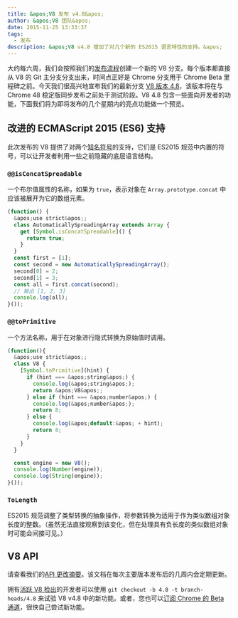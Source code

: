 ```yaml
---
title: &apos;V8 发布 v4.8&apos;
author: &apos;V8 团队&apos;
date: 2015-11-25 13:33:37
tags:
  - 发布
description: &apos;V8 v4.8 增加了对几个新的 ES2015 语言特性的支持。&apos;
---
```

大约每六周，我们会按照我们的[发布流程](/docs/release-process)创建一个新的 V8 分支。每个版本都直接从 V8 的 Git 主分支分支出来，时间点正好是 Chrome 分支用于 Chrome Beta 里程碑之前。今天我们很高兴地宣布我们的最新分支 [V8 版本 4.8](https://chromium.googlesource.com/v8/v8.git/+log/branch-heads/4.8)，该版本将在与 Chrome 48 稳定版同步发布之前处于测试阶段。V8 4.8 包含一些面向开发者的功能，下面我们将为即将发布的几个星期内的亮点功能做一个预览。

<!--truncate-->
## 改进的 ECMAScript 2015 (ES6) 支持

此次发布的 V8 提供了对两个[知名符号](https://developer.mozilla.org/en-US/docs/Web/JavaScript/Reference/Global_Objects/Symbol#Well-known_symbols)的支持，它们是 ES2015 规范中内置的符号，可以让开发者利用一些之前隐藏的底层语言结构。

### `@@isConcatSpreadable`

一个布尔值属性的名称，如果为 `true`，表示对象在 `Array.prototype.concat` 中应该被展开为它的数组元素。

```js
(function() {
  &apos;use strict&apos;;
  class AutomaticallySpreadingArray extends Array {
    get [Symbol.isConcatSpreadable]() {
      return true;
    }
  }
  const first = [1];
  const second = new AutomaticallySpreadingArray();
  second[0] = 2;
  second[1] = 3;
  const all = first.concat(second);
  // 输出 [1, 2, 3]
  console.log(all);
}());
```

### `@@toPrimitive`

一个方法名称，用于在对象进行隐式转换为原始值时调用。

```js
(function(){
  &apos;use strict&apos;;
  class V8 {
    [Symbol.toPrimitive](hint) {
      if (hint === &apos;string&apos;) {
        console.log(&apos;string&apos;);
        return &apos;V8&apos;;
      } else if (hint === &apos;number&apos;) {
        console.log(&apos;number&apos;);
        return 8;
      } else {
        console.log(&apos;default:&apos; + hint);
        return 8;
      }
    }
  }

  const engine = new V8();
  console.log(Number(engine));
  console.log(String(engine));
}());
```

### `ToLength`

ES2015 规范调整了类型转换的抽象操作，将参数转换为适用于作为类似数组对象长度的整数。（虽然无法直接观察到该变化，但在处理具有负长度的类似数组对象时可能会间接可见。）

## V8 API

请查看我们的[API 更改摘要](https://docs.google.com/document/d/1g8JFi8T_oAE_7uAri7Njtig7fKaPDfotU6huOa1alds/edit)。该文档在每次主要版本发布后的几周内会定期更新。

拥有[活跃 V8 检出](https://v8.dev/docs/source-code#using-git)的开发者可以使用 `git checkout -b 4.8 -t branch-heads/4.8` 来试验 V8 v4.8 中的新功能。或者，您也可以[订阅 Chrome 的 Beta 通道](https://www.google.com/chrome/browser/beta.html)，很快自己尝试新功能。
